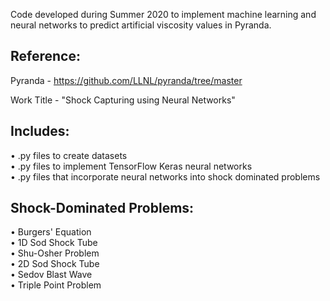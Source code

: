 Code developed during Summer 2020 to implement machine learning and neural networks to predict artificial viscosity values in Pyranda.

## Reference:
Pyranda -  https://github.com/LLNL/pyranda/tree/master

Work Title - "Shock Capturing using Neural Networks"

## Includes:
• .py files to create datasets<br />
• .py files to implement TensorFlow Keras neural networks<br />
• .py files that incorporate neural networks into shock dominated problems<br />

## Shock-Dominated Problems:
• Burgers' Equation<br />
• 1D Sod Shock Tube<br />
• Shu-Osher Problem<br />
• 2D Sod Shock Tube<br />
• Sedov Blast Wave<br />
• Triple Point Problem
